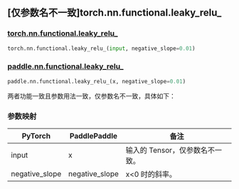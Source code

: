 ## [仅参数名不一致]torch.nn.functional.leaky_relu_

### [torch.nn.functional.leaky_relu_](https://pytorch.org/docs/stable/jit_builtin_functions.html#supported-tensor-methods)

```python
torch.nn.functional.leaky_relu_(input, negative_slope=0.01)
```

### [paddle.nn.functional.leaky_relu_](https://www.paddlepaddle.org.cn/documentation/docs/zh/develop/api/paddle/nn/functional/leaky_relu_cn.html)

```python
paddle.nn.functional.leaky_relu_(x, negative_slope=0.01)
```

两者功能一致且参数用法一致，仅参数名不一致，具体如下：

### 参数映射

| PyTorch        | PaddlePaddle   | 备注                                                                                                            |
| -------------- | -------------- | --------------------------------------------------------------------------------------------------------------- |
| input          | x              | 输入的 Tensor，仅参数名不一致。                                                                                 |
| negative_slope | negative_slope | x<0 时的斜率。                                                                                                  |
